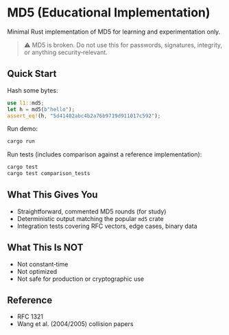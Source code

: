 # MD5 (Educational Implementation)

Minimal Rust implementation of MD5 for learning and experimentation only.

> ⚠️ MD5 is broken. Do not use this for passwords, signatures, integrity, or anything security‑relevant.

## Quick Start

Hash some bytes:
```rust
use l1::md5;
let h = md5(b"hello");
assert_eq!(h, "5d41402abc4b2a76b9719d911017c592");
```

Run demo:
```bash
cargo run
```

Run tests (includes comparison against a reference implementation):
```bash
cargo test
cargo test comparison_tests
```

## What This Gives You
- Straightforward, commented MD5 rounds (for study)
- Deterministic output matching the popular `md5` crate
- Integration tests covering RFC vectors, edge cases, binary data

## What This Is NOT
- Not constant‑time
- Not optimized
- Not safe for production or cryptographic use

## Reference
- RFC 1321
- Wang et al. (2004/2005) collision papers

